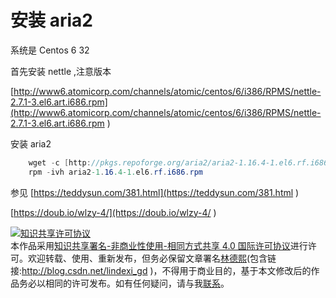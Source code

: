 
# 安装 aria2


<!--more-->



<div id="toc"></div>

系统是 Centos 6 32

首先安装 nettle ,注意版本

[http://www6.atomicorp.com/channels/atomic/centos/6/i386/RPMS/nettle-2.7.1-3.el6.art.i686.rpm](http://www6.atomicorp.com/channels/atomic/centos/6/i386/RPMS/nettle-2.7.1-3.el6.art.i686.rpm )

安装 aria2


```csharp
    wget -c [http://pkgs.repoforge.org/aria2/aria2-1.16.4-1.el6.rf.i686.rpm](http://pkgs.repoforge.org/aria2/aria2-1.16.4-1.el6.rf.i686.rpm )
    rpm -ivh aria2-1.16.4-1.el6.rf.i686.rpm
```




参见 [https://teddysun.com/381.html](https://teddysun.com/381.html )

[https://doub.io/wlzy-4/](https://doub.io/wlzy-4/ )



<a rel="license" href="http://creativecommons.org/licenses/by-nc-sa/4.0/"><img alt="知识共享许可协议" style="border-width:0" src="https://licensebuttons.net/l/by-nc-sa/4.0/88x31.png" /></a><br />本作品采用<a rel="license" href="http://creativecommons.org/licenses/by-nc-sa/4.0/">知识共享署名-非商业性使用-相同方式共享 4.0 国际许可协议</a>进行许可。欢迎转载、使用、重新发布，但务必保留文章署名[林德熙](http://blog.csdn.net/lindexi_gd)(包含链接:http://blog.csdn.net/lindexi_gd )，不得用于商业目的，基于本文修改后的作品务必以相同的许可发布。如有任何疑问，请与我[联系](mailto:lindexi_gd@163.com)。